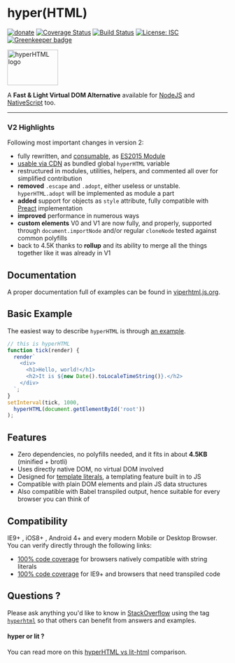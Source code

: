 # hyper(HTML)

[![donate](https://img.shields.io/badge/$-donate-ff69b4.svg?maxAge=2592000&style=flat)](https://github.com/WebReflection/donate)
[![Coverage Status](https://coveralls.io/repos/github/WebReflection/hyperHTML/badge.svg?branch=master)](https://coveralls.io/github/WebReflection/hyperHTML?branch=master)
[![Build Status](https://travis-ci.org/WebReflection/hyperHTML.svg?branch=master)](https://travis-ci.org/WebReflection/hyperHTML)
[![License: ISC](https://img.shields.io/badge/License-ISC-yellow.svg)](https://opensource.org/licenses/ISC)
[![Greenkeeper badge](https://badges.greenkeeper.io/WebReflection/hyperHTML.svg)](https://greenkeeper.io/)

<img alt="hyperHTML logo" src="https://webreflection.github.io/hyperHTML/logo/hyperhtml.svg" width="116" height="81">

A **Fast & Light Virtual DOM Alternative** available for [NodeJS](https://viperhtml.js.org/viper.html) and [NativeScript](https://viperhtml.js.org/native.html) too.

- - -

### V2 Highlights

Following most important changes in version 2:

  * fully rewritten, and [consumable](https://unpkg.com/hyperhtml@latest/esm/index.js), as [ES2015 Module](https://developer.mozilla.org/en-US/docs/Web/JavaScript/Reference/Statements/import)
  * [usable via CDN](https://unpkg.com/hyperhtml@latest/min.js) as bundled global `hyperHTML` variable
  * restructured in modules, utilities, helpers, and commented all over for simplified contribution
  * **removed** `.escape` and `.adopt`, either useless or unstable. `hyperHTML.adopt` will be implemented as module a part
  * **added** support for objects as `style` attribute, fully compatible with [Preact](https://github.com/developit/preact) implementation
  * **improved** performance in numerous ways
  * **custom elements** V0 and V1 are now fully, and properly, supported through `document.importNode` and/or regular `cloneNode` tested against common polyfills
  * back to 4.5K thanks to **rollup** and its ability to merge all the things together like it was already in V1

## Documentation

A proper documentation full of examples can be found in [viperhtml.js.org](https://viperhtml.js.org/).

## Basic Example
The easiest way to describe `hyperHTML` is through [an example](https://webreflection.github.io/hyperHTML/test/tick.html).
```js
// this is hyperHTML
function tick(render) {
  render`
    <div>
      <h1>Hello, world!</h1>
      <h2>It is ${new Date().toLocaleTimeString()}.</h2>
    </div>
  `;
}
setInterval(tick, 1000,
  hyperHTML(document.getElementById('root'))
);
```

## Features

  * Zero dependencies, no polyfills needed, and it fits in about **4.5KB** (minified + brotli)
  * Uses directly native DOM, no virtual DOM involved
  * Designed for [template literals](http://www.ecma-international.org/ecma-262/6.0/#sec-template-literals), a templating feature built in to JS
  * Compatible with plain DOM elements and plain JS data structures
  * Also compatible with Babel transpiled output, hence suitable for every browser you can think of

## Compatibility

IE9+ , iOS8+ , Android 4+ and every modern Mobile or Desktop Browser.
You can verify directly through the following links:

  * [100% code coverage](https://webreflection.github.io/hyperHTML/test/) for browsers natively compatible with string literals
  * [100% code coverage](https://webreflection.github.io/hyperHTML/test/ie/) for IE9+ and browsers that need transpiled code

## Questions ?

Please ask anything you'd like to know in [StackOverflow](https://stackoverflow.com) using the tag [`hyperhtml`](https://stackoverflow.com/questions/tagged/hyperhtml) so that others can benefit from answers and examples.

#### hyper or lit ?

You can read more on this [hyperHTML vs lit-html](https://gist.github.com/WebReflection/fadcc419f5ccaae92bc167d8ff5c611b) comparison.

